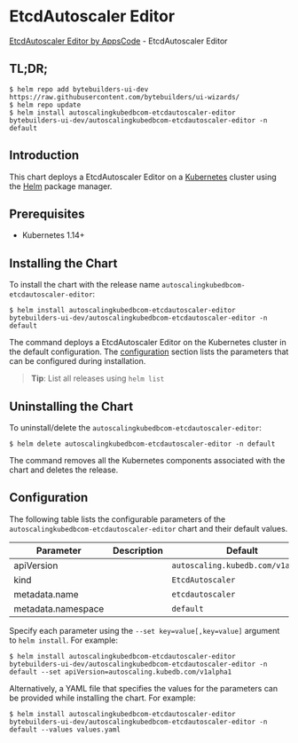 # EtcdAutoscaler Editor

[EtcdAutoscaler Editor by AppsCode](https://byte.builders) - EtcdAutoscaler Editor

## TL;DR;

```console
$ helm repo add bytebuilders-ui-dev https://raw.githubusercontent.com/bytebuilders/ui-wizards/
$ helm repo update
$ helm install autoscalingkubedbcom-etcdautoscaler-editor bytebuilders-ui-dev/autoscalingkubedbcom-etcdautoscaler-editor -n default
```

## Introduction

This chart deploys a EtcdAutoscaler Editor on a [Kubernetes](http://kubernetes.io) cluster using the [Helm](https://helm.sh) package manager.

## Prerequisites

- Kubernetes 1.14+

## Installing the Chart

To install the chart with the release name `autoscalingkubedbcom-etcdautoscaler-editor`:

```console
$ helm install autoscalingkubedbcom-etcdautoscaler-editor bytebuilders-ui-dev/autoscalingkubedbcom-etcdautoscaler-editor -n default
```

The command deploys a EtcdAutoscaler Editor on the Kubernetes cluster in the default configuration. The [configuration](#configuration) section lists the parameters that can be configured during installation.

> **Tip**: List all releases using `helm list`

## Uninstalling the Chart

To uninstall/delete the `autoscalingkubedbcom-etcdautoscaler-editor`:

```console
$ helm delete autoscalingkubedbcom-etcdautoscaler-editor -n default
```

The command removes all the Kubernetes components associated with the chart and deletes the release.

## Configuration

The following table lists the configurable parameters of the `autoscalingkubedbcom-etcdautoscaler-editor` chart and their default values.

|     Parameter      | Description |              Default              |
|--------------------|-------------|-----------------------------------|
| apiVersion         |             | `autoscaling.kubedb.com/v1alpha1` |
| kind               |             | `EtcdAutoscaler`                  |
| metadata.name      |             | `etcdautoscaler`                  |
| metadata.namespace |             | `default`                         |


Specify each parameter using the `--set key=value[,key=value]` argument to `helm install`. For example:

```console
$ helm install autoscalingkubedbcom-etcdautoscaler-editor bytebuilders-ui-dev/autoscalingkubedbcom-etcdautoscaler-editor -n default --set apiVersion=autoscaling.kubedb.com/v1alpha1
```

Alternatively, a YAML file that specifies the values for the parameters can be provided while
installing the chart. For example:

```console
$ helm install autoscalingkubedbcom-etcdautoscaler-editor bytebuilders-ui-dev/autoscalingkubedbcom-etcdautoscaler-editor -n default --values values.yaml
```
